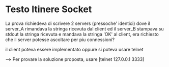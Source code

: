 # Testo Itinere Socket

La prova richiedeva di scrivere 2 servers (pressoche' identici) dove 
il server_A rimandava la stringa ricevuta dal client ed il server_B 
stampava su stdout la stringa ricevuta e mandava la stringa 'OK' 
al client, era richiesto che il server potesse ascoltare per piu connessioni?


il client poteva essere implementato oppure si poteva usare telnet

--> Per provare la soluzione proposta, usare [telnet 127.0.0.1 3333]